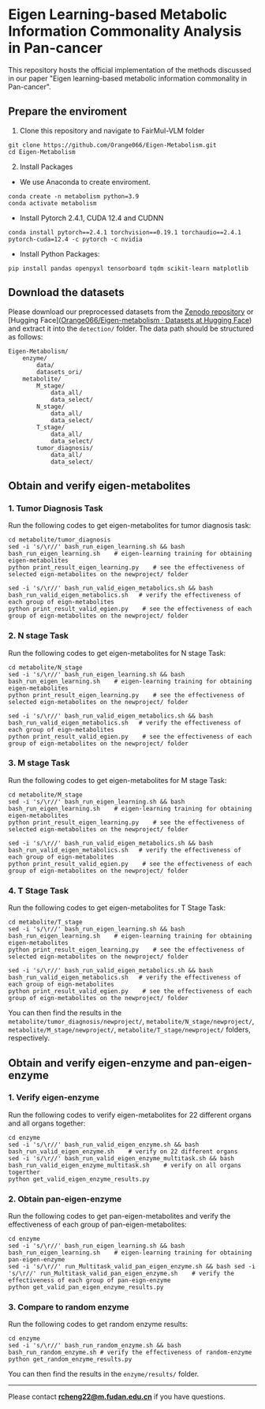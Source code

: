 # Eigen Learning-based  Metabolic Information Commonality Analysis in Pan-cancer

This repository hosts the official implementation of the methods discussed in our paper  "Eigen learning-based  metabolic information commonality in Pan-cancer".

## Prepare the enviroment

1. Clone this repository and navigate to FairMul-VLM folder

```
git clone https://github.com/Orange066/Eigen-Metabolism.git
cd Eigen-Metabolism
```

2. Install Packages 

* We use Anaconda to create enviroment.

```
conda create -n metabolism python=3.9
conda activate metabolism
```

* Install Pytorch 2.4.1, CUDA 12.4 and CUDNN 

```
conda install pytorch==2.4.1 torchvision==0.19.1 torchaudio==2.4.1 pytorch-cuda=12.4 -c pytorch -c nvidia
```

* Install Python Packages: 

```
pip install pandas openpyxl tensorboard tqdm scikit-learn matplotlib
```

## Download the datasets

Please download our preprocessed datasets from the [Zenodo repository](https://doi.org/10.5281/zenodo.14027585) or [Hugging Face]([Orange066/Eigen-metabolism · Datasets at Hugging Face](https://huggingface.co/datasets/Orange066/Eigen-metabolism)) and extract it into the `detection/` folder. The data path should be structured as follows:

```
Eigen-Metabolism/
    enzyme/
        data/
        datasets_ori/
    metabolite/
        M_stage/
            data_all/
            data_select/
        N_stage/
            data_all/
            data_select/
        T_stage/
            data_all/
            data_select/
        tumor_diagnosis/
            data_all/
            data_select/
```

## Obtain and verify eigen-metabolites

### 1. Tumor Diagnosis Task

Run the following codes to get eigen-metabolites for tumor diagnosis task:

```
cd metabolite/tumor_diagnosis
sed -i 's/\r//' bash_run_eigen_learning.sh && bash bash_run_eigen_learning.sh    # eigen-learning training for obtaining eigen-metabolites
python print_result_eigen_learning.py    # see the effectiveness of selected eign-metabolites on the newproject/ folder

sed -i 's/\r//' bash_run_valid_eigen_metabolics.sh && bash bash_run_valid_eigen_metabolics.sh   # verify the effectiveness of each group of eign-metabolites
python print_result_valid_egien.py    # see the effectiveness of each group of eign-metabolites on the newproject/ folder
```

### 2. N stage Task

Run the following codes to get eigen-metabolites for N stage Task:

```
cd metabolite/N_stage
sed -i 's/\r//' bash_run_eigen_learning.sh && bash bash_run_eigen_learning.sh    # eigen-learning training for obtaining eigen-metabolites
python print_result_eigen_learning.py    # see the effectiveness of selected eign-metabolites on the newproject/ folder

sed -i 's/\r//' bash_run_valid_eigen_metabolics.sh && bash bash_run_valid_eigen_metabolics.sh   # verify the effectiveness of each group of eign-metabolites
python print_result_valid_egien.py    # see the effectiveness of each group of eign-metabolites on the newproject/ folder
```

### 3. M stage Task

Run the following codes to get eigen-metabolites for M stage Task:

```
cd metabolite/M_stage
sed -i 's/\r//' bash_run_eigen_learning.sh && bash bash_run_eigen_learning.sh    # eigen-learning training for obtaining eigen-metabolites
python print_result_eigen_learning.py    # see the effectiveness of selected eign-metabolites on the newproject/ folder

sed -i 's/\r//' bash_run_valid_eigen_metabolics.sh && bash bash_run_valid_eigen_metabolics.sh   # verify the effectiveness of each group of eign-metabolites
python print_result_valid_egien.py    # see the effectiveness of each group of eign-metabolites on the newproject/ folder
```

### 4. T Stage Task

Run the following codes to get eigen-metabolites for T Stage Task:

```
cd metabolite/T_stage
sed -i 's/\r//' bash_run_eigen_learning.sh && bash bash_run_eigen_learning.sh    # eigen-learning training for obtaining eigen-metabolites
python print_result_eigen_learning.py    # see the effectiveness of selected eign-metabolites on the newproject/ folder

sed -i 's/\r//' bash_run_valid_eigen_metabolics.sh && bash bash_run_valid_eigen_metabolics.sh   # verify the effectiveness of each group of eign-metabolites
python print_result_valid_egien.py    # see the effectiveness of each group of eign-metabolites on the newproject/ folder
```

You can then find the results in the `metabolite/tumor_diagnosis/newproject/`, `metabolite/N_stage/newproject/`, `metabolite/M_stage/newproject/`, `metabolite/T_stage/newproject/` folders, respectively.

## Obtain and verify eigen-enzyme and pan-eigen-enzyme

### 1. Verify eigen-enzyme

Run the following codes to verify eigen-metabolites for 22 different organs and all organs together:

```
cd enzyme 
sed -i 's/\r//' bash_run_valid_eigen_enzyme.sh && bash bash_run_valid_eigen_enzyme.sh    # verify on 22 different organs
sed -i 's/\r//' bash_run_valid_eigen_enzyme_multitask.sh && bash bash_run_valid_eigen_enzyme_multitask.sh    # verify on all organs togerther
python get_valid_eigen_enzyme_results.py
```

### 2. Obtain pan-eigen-enzyme

Run the following codes to get pan-eigen-metabolites and verify the effectiveness of each group of pan-eigen-metabolites:

```
cd enzyme 
sed -i 's/\r//' bash_run_eigen_learning.sh && bash bash_run_eigen_learning.sh    # eigen-learning training for obtaining pan-eigen-enzyme
sed -i 's/\r//' run_Multitask_valid_pan_eigen_enzyme.sh && bash sed -i 's/\r//' run_Multitask_valid_pan_eigen_enzyme.sh    # verify the effectiveness of each group of pan-eign-enzyme
python get_valid_pan_eigen_enzyme_results.py
```

### 3. Compare to random enzyme

Run the following codes to get random enzyme results:

```
cd enzyme 
sed -i 's/\r//' bash_run_random_enzyme.sh && bash bash_run_random_enzyme.sh # verify the effectiveness of random-enzyme
python get_random_enzyme_results.py
```

You can then find the results in the `enzyme/results/` folder.

------

Please contact **[rcheng22@m.fudan.edu.cn](mailto:rcheng22@m.fudan.edu.cn)** if you have questions.